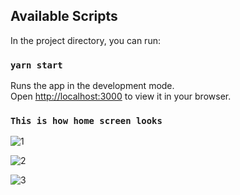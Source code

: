 
## Available Scripts

In the project directory, you can run:

### `yarn start`

Runs the app in the development mode.\
Open [http://localhost:3000](http://localhost:3000) to view it in your browser.



### `This is how home screen looks`


![1](https://user-images.githubusercontent.com/82465357/185197748-0f6c1f9a-60db-42e9-af69-8091651c5c33.PNG)

![2](https://user-images.githubusercontent.com/82465357/185198270-fbcc04c2-44ab-4a8b-b795-21072e6ba542.PNG)

![3](https://user-images.githubusercontent.com/82465357/185198288-82f1f4f8-7d52-4557-a6b8-37f2e7ec5b30.PNG)


